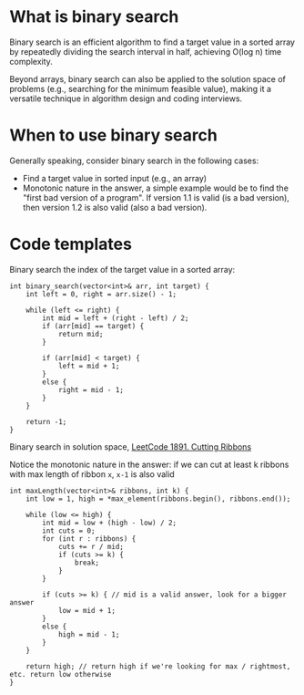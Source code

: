 # What is binary search
Binary search is an efficient algorithm to find a target value in a sorted array by repeatedly dividing the search interval in half, achieving O(log n) time complexity.

Beyond arrays, binary search can also be applied to the solution space of problems (e.g., searching for the minimum feasible value), making it a versatile technique in algorithm design and coding interviews.

# When to use binary search
Generally speaking, consider binary search in the following cases:
- Find a target value in sorted input (e.g., an array)
- Monotonic nature in the answer, a simple example would be to find the "first bad version of a program". If version 1.1 is valid (is a bad version), then version 1.2 is also valid (also a bad version).

# Code templates

Binary search the index of the target value in a sorted array:
```
int binary_search(vector<int>& arr, int target) {
    int left = 0, right = arr.size() - 1;

    while (left <= right) {
        int mid = left + (right - left) / 2;
        if (arr[mid] == target) {
            return mid;
        }

        if (arr[mid] < target) {
            left = mid + 1;
        }
        else {
            right = mid - 1;
        }
    }

    return -1;
}
```

Binary search in solution space, [LeetCode 1891. Cutting Ribbons](https://leetcode.com/problems/cutting-ribbons/description/?envType=problem-list-v2&envId=binary-search)

Notice the monotonic nature in the answer: if we can cut at least k ribbons with max length of ribbon `x`, `x-1` is also valid
```
int maxLength(vector<int>& ribbons, int k) {
    int low = 1, high = *max_element(ribbons.begin(), ribbons.end());

    while (low <= high) {
        int mid = low + (high - low) / 2;
        int cuts = 0;
        for (int r : ribbons) {
            cuts += r / mid;
            if (cuts >= k) {
                break;
            }
        }

        if (cuts >= k) { // mid is a valid answer, look for a bigger answer
            low = mid + 1;
        }
        else {
            high = mid - 1;
        }
    }

    return high; // return high if we're looking for max / rightmost, etc. return low otherwise
}
```
